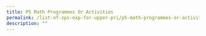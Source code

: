 ```yaml
---
title: P5 Math Programmes Or Activities
permalink: /list-of-zps-exp-for-upper-pri/p5-math-programmes-or-activities/
description: ""
---
```


